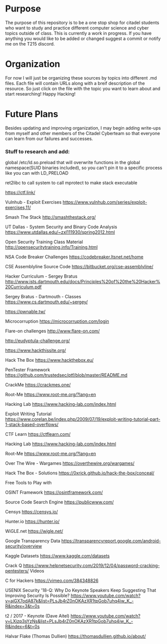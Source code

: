 # Purpose
The purpose of this repository is to be a one stop shop for citadel students who want to study and practice different computer science and cyber topics outside of class. 
This is currently a work in progress. If you have anything you would like to be added or changed suggest a commit or notify me on the T215 discord.

# Organization
For now I will just be organizing these sources by topics into different .md files.  Each file will contain URLs along with a breif description of the resource. So just click on the file with the topic you want to learn about and start researching!
Happy Hacking!

# Future Plans
Besides updating and improving organization, I may begin adding write-ups from myself and other members of the Citadel Cyberteam so that everyone can learn from our failures and successes.

### Stuff to research and add:

global /etc/ld.so.preload that will overwrite functions in the global namespace(SUID binaries included), so you can't pin it to a specific process like you can with LD_PRELOAD

ret2libc to call system to call mprotect to make stack executable

https://ctf.link/

Vulnhub - Exploit Exercises
https://www.vulnhub.com/series/exploit-exercises,11/

Smash The Stack
http://smashthestack.org/

UT Dallas - System Security and Binary Code Analysis
https://www.utdallas.edu/~zxl111930/spring2012.html

Open Security Training Class Material
http://opensecuritytraining.info/Training.html

NSA Code Breaker Challenges
https://codebreaker.ltsnet.net/home

CSE Assemblyline Source Code
https://bitbucket.org/cse-assemblyline/

Hacker Curriculum - Sergey Bratus
http://www.ists.dartmouth.edu/docs/Principles%20of%20the%20Hacker%20Curriculum.pdf

Sergey Bratus - Dartmouth - Classes
https://www.cs.dartmouth.edu/~sergey/

https://pwnable.tw/

Microcorruption
https://microcorruption.com/login

Flare-on challenges
http://www.flare-on.com/

http://eudyptula-challenge.org/

https://www.hackthissite.org/

Hack The Box
https://www.hackthebox.eu/

PenTester Framework
https://github.com/trustedsec/ptf/blob/master/README.md

CrackMe
https://crackmes.one/

Root-Me
https://www.root-me.org/?lang=en

Hacking Lab
https://www.hacking-lab.com/index.html

Exploit Writing Tutorial
https://www.corelan.be/index.php/2009/07/19/exploit-writing-tutorial-part-1-stack-based-overflows/

CTF Learn
https://ctflearn.com/

Hacking Lab
https://www.hacking-lab.com/index.html

Root-Me
https://www.root-me.org/?lang=en

Over The Wire - Wargames
https://overthewire.org/wargames/

Hack The Box - Solutions
https://0xrick.github.io/hack-the-box/conceal/

Free Tools to Play with

OSINT Framework
https://osintframework.com/

Source Code Search Engine
https://publicwww.com/

Censys
https://censys.io/

Hunter.io
https://hunter.io/

WiGLE.net
https://wigle.net/

Google Transparency Data
https://transparencyreport.google.com/android-security/overview

Kaggle Datasets
https://www.kaggle.com/datasets

Crack Q
https://www.helpnetsecurity.com/2019/12/04/password-cracking-pentesters/
Videos

C for Hackers
https://vimeo.com/384348826

USENIX Security '18-Q: Why Do Keynote Speakers Keep Suggesting That Improving Security Is Possible?
https://www.youtube.com/watch?v=ajGX7odA87k&list=PLsJb4rZ0nOKAzXR1tpGob7uhq4iw_K_-R&index=3&t=0s

t2 / 2017 - Keynote (Dave Aitel)
https://www.youtube.com/watch?v=LXizp3sYzNs&list=PLsJb4rZ0nOKAzXR1tpGob7uhq4iw_K_-R&index=6&t=0s

Halvar Flake (Thomas Dullien)
https://thomasdullien.github.io/about/
